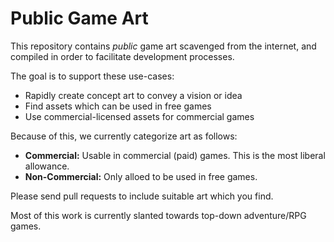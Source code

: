Public Game Art
=============

This repository contains *public* game art scavenged from the internet, and compiled in order to facilitate development processes.

The goal is to support these use-cases:

- Rapidly create concept art to convey a vision or idea
- Find assets which can be used in free games
- Use commercial-licensed assets for commercial games

Because of this, we currently categorize art as follows:

- **Commercial:** Usable in commercial (paid) games. This is the most liberal allowance.
- **Non-Commercial:** Only alloed to be used in free games.

Please send pull requests to include suitable art which you find.

Most of this work is currently slanted towards top-down adventure/RPG games.


